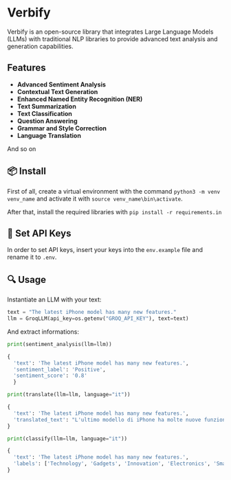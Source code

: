 # Verbify

Verbify is an open-source library that integrates Large Language Models (LLMs) with traditional NLP libraries to provide advanced text analysis and generation capabilities.

## Features

- **Advanced Sentiment Analysis**
- **Contextual Text Generation**
- **Enhanced Named Entity Recognition (NER)**
- **Text Summarization**
- **Text Classification**
- **Question Answering**
- **Grammar and Style Correction**
- **Language Translation**

And so on

## 📦 Install

First of all, create a virtual environment with the command `python3 -m venv venv_name` and activate it with `source venv_name\bin\activate`.

After that, install the required libraries with `pip install -r requirements.in`

## 🔑 Set API Keys

In order to set API keys, insert your keys into the `env.example` file and rename it to `.env`.

## 🔍 Usage

Instantiate an LLM with your text:

```python
text = "The latest iPhone model has many new features."
llm = GroqLLM(api_key=os.getenv("GROQ_API_KEY"), text=text)
```

And extract informations:

```python
print(sentiment_analysis(llm=llm))
```

```python
{
  'text': 'The latest iPhone model has many new features.',
  'sentiment_label': 'Positive',
  'sentiment_score': '0.8'
  }
```

```python
print(translate(llm=llm, language="it"))
```

```python
{
  'text': 'The latest iPhone model has many new features.',
  'translated_text': "L'ultimo modello di iPhone ha molte nuove funzionalità."
}
```

```python
print(classify(llm=llm, language="it"))
```

```python
{
  'text': 'The latest iPhone model has many new features.',
  'labels': ['Technology', 'Gadgets', 'Innovation', 'Electronics', 'Smartphones']
}
```
